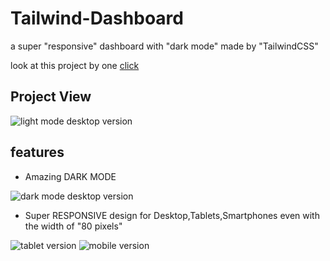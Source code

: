 # Tailwind-Dashboard
a super "responsive" dashboard with "dark mode" made by "TailwindCSS"

look at this project by one [click](https://hosseinmazhar.github.io/Tailwind-Dashboard/)

## Project View

![light mode desktop version](https://user-images.githubusercontent.com/91896821/177548894-70bcfa13-0b1c-477b-9033-3d3b8f58113c.PNG)

## features


- Amazing DARK MODE

![dark mode desktop version](https://user-images.githubusercontent.com/91896821/177549408-c7e95aa4-0a70-4f3b-8ec8-54229ca45582.PNG)



- Super RESPONSIVE design for Desktop,Tablets,Smartphones even with the width of "80 pixels"



![tablet version](https://user-images.githubusercontent.com/91896821/177549599-d6f4769b-d755-4302-8af9-0124d63228a8.PNG) ![mobile version](https://user-images.githubusercontent.com/91896821/177549692-0c307988-36fd-421a-baf3-be23ea5f4d98.PNG)

